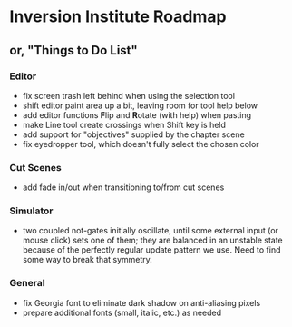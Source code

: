 # Inversion Institute Roadmap
## or, "Things to Do List"

### Editor
- fix screen trash left behind when using the selection tool
- shift editor paint area up a bit, leaving room for tool help below
- add editor functions **F**lip and **R**otate (with help) when pasting
- make Line tool create crossings when Shift key is held
- add support for "objectives" supplied by the chapter scene
- fix eyedropper tool, which doesn't fully select the chosen color

### Cut Scenes
- add fade in/out when transitioning to/from cut scenes

### Simulator
- two coupled not-gates initially oscillate, until some external input (or mouse click) sets one of them; they are balanced in an unstable state because of the perfectly regular update pattern we use.  Need to find some way to break that symmetry.

### General
- fix Georgia font to eliminate dark shadow on anti-aliasing pixels
- prepare additional fonts (small, italic, etc.) as needed

